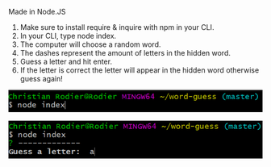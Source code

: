 Made in Node.JS
1. Make sure to install require & inquire with npm in your CLI.
2. In your CLI, type node index.
3. The computer will choose a random word.
4. The dashes represent the amount of letters in the hidden word.
5. Guess a letter and hit enter. 
6. If the letter is correct the letter will appear in the hidden word otherwise guess again!


![alt text](screen-shot.png)


![alt text](screen-shot2.png)
